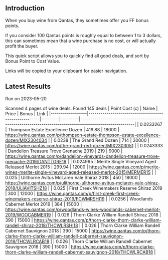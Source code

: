 ## Introduction

When you buy wine from Qantas, they sometimes offer you FF bonus points. 

If you consider 100 Qantas points is roughly equal to between 1 to 3 dollars, this can sometimes mean that a wine purchase is no cost, or will actually profit the buyer.

This quick script allows you to quickly find all good deals, and sort by Bonus Point to Cost Value.

Links will be copied to your clipboard for easier navigation.

## Latest Results

Run on 2023-05-20

Scanned 4 pages of wine deals.
Found 145 deals
|   Point Cost (c) | Name                                                 |   Price |   Bonus | Link                                                                                                    |
|------------------|------------------------------------------------------|---------|---------|---------------------------------------------------------------------------------------------------------|
|        0.0233267 | Thompson Estate Excellence Dozen                     |  419.88 |   18000 | https://wine.qantas.com/p/thompson-estate-thompson-estate-excellence-dozen/MIX2304034                   |
|        0.0238    | The Grand Red Dozen                                  |  714    |   30000 | https://wine.qantas.com/p/the-grand-red-dozen/MIX2303051                                                |
|        0.0243333 | Dandelion Treasure Trove Grenache 2019               |  219    |    9000 | https://wine.qantas.com/p/dandelion-vineyards-dandelion-treasure-trove-grenache-2019/DANTTGRE19         |
|        0.024995  | Merite Single Vineyard Aged Released Merlot 2015     |  299.94 |   12000 | https://wine.qantas.com/p/merite-wines-merite-single-vineyard-aged-released-merlot-2015/MERMER15        |
|        0.025     | Ulithorne Avitus McLaren Vale Shiraz 2018            |  450    |   18000 | https://wine.qantas.com/p/ulithorne-ulithorne-avitus-mclaren-vale-shiraz-2018/ULIAVITSHZ18              |
|        0.025     | First Creek Winemakers Reserve Shiraz 2019           |  300    |   12000 | https://wine.qantas.com/p/first-creek-first-creek-winemakers-reserve-shiraz-2019/FCWMRSHI19             |
|        0.0256    | Woodlands Cabernet Merlot 2019                       |  384    |   15000 | https://wine.qantas.com/p/woodlands-wines-woodlands-cabernet-merlot-2019/WOOCABMER19                    |
|        0.026     | Thorn Clarke William Randell Shiraz 2018             |  390    |   15000 | https://wine.qantas.com/p/thorn-clarke-thorn-clarke-william-randell-shiraz-2018/THCWLRSHI18             |
|        0.026     | Thorn Clarke William Randell Cabernet Sauvignon 2018 |  390    |   15000 | https://wine.qantas.com/p/thorn-clarke-thorn-clarke-william-randell-cabernet-sauvignon-2018/THCWLRCAB18 |
|        0.026     | Thorn Clarke William Randell Cabernet Sauvignon 2018 |  390    |   15000 | https://wine.qantas.com/p/thorn-clarke-thorn-clarke-william-randell-cabernet-sauvignon-2018/THCWLRCAB18 |

